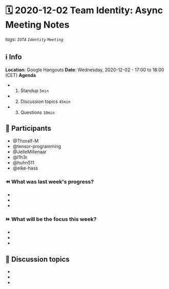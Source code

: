 # 🗓️ 2020-12-02 Team Identity: Async Meeting Notes
###### tags: `IOTA` `Identity` `Meeting`

## ℹ️ Info
**Location**: Google Hangouts
**Date**: Wednesday, 2020-12-02 - 17:00 to 18:00 (CET) 
**Agenda**
- 1. Standup `5min`
- 2. Discussion topics `45min`
- 3. Questions `10min`

## 👥 Participants
- @Thoralf-M
- @tensor-programming
- @JelleMillenaar
- @l1h3r
- @huhn511
- @eike-hass

### ⏪ What was last week's progress?
- 
- 
- 

### ⏩ What will be the focus this week?
- 
- 
- 


## 💬 Discussion topics
- 
- 
- 